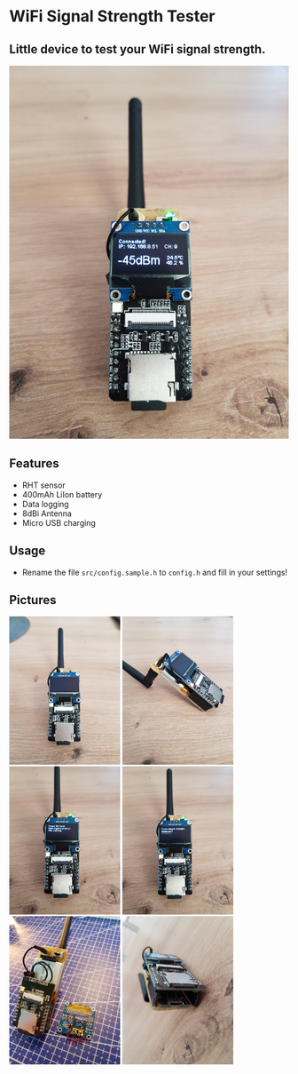 # WiFi Signal Strength Tester
## Little device to test your WiFi signal strength.
![](pictures/wifi_tester_pic%20(5).jpg)

## Features
- RHT sensor
- 400mAh LiIon battery
- Data logging
- 8dBi Antenna
- Micro USB charging

## Usage
- Rename the file ```src/config.sample.h``` to ```config.h``` and fill in your settings!

## Pictures
<p float="left">
  <img src="pictures/wifi_tester_pic%20(1).jpg" width="200" />
  <img src="pictures/wifi_tester_pic%20(2).jpg" width="200" />
  <img src="pictures/wifi_tester_pic%20(3).jpg" width="200" />
  <img src="pictures/wifi_tester_pic%20(4).jpg" width="200" />
  <img src="pictures/wifi_tester_pic%20(6).jpg" width="200" />
  <img src="pictures/wifi_tester_pic%20(7).jpg" width="200" />
</p>